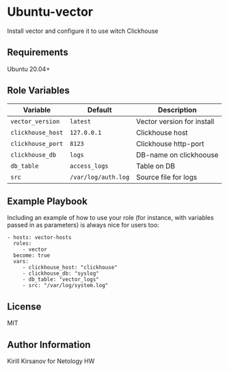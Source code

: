 Ubuntu-vector
=========

Install vector and configure it to use witch Clickhouse

Requirements
------------

Ubuntu 20.04+

Role Variables
--------------

| Variable | Default | Description
|-|-|-|
| `vector_version`  | `latest` | Vector version for install |
| `clickhouse_host` | `127.0.0.1` | Clickhouse host |
| `clickhouse_port` | `8123` | Clickhouse http-port |
| `clickhouse_db`   | `logs` | DB-name on clickhoouse |
| `db_table` | `access_logs` | Table on DB |
| `src` |  `/var/log/auth.log` | Source file for logs |

Example Playbook
----------------

Including an example of how to use your role (for instance, with variables passed in as parameters) is always nice for users too:

    - hosts: vector-hosts
      roles:
         - vector
      become: true
      vars:
         - clickhouse_host: "clickhouse"
         - clickhouse_db: "syslog"
         - db_table: "vector_logs"
         - src: "/var/log/system.log"


License
-------

MIT

Author Information
------------------

Kirill Kirsanov for Netology HW